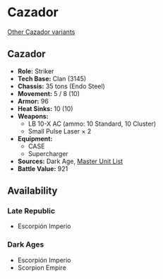 # Cazador

[Other Cazador variants](../cazador.md)

## Cazador
- **Role:** Striker
- **Tech Base:** Clan (3145)
- **Chassis:** 35 tons (Endo Steel)
- **Movement:** 5 / 8 (10)
- **Armor:** 96
- **Heat Sinks:** 10 (10)
- **Weapons:**
  - LB 10-X AC (ammo: 10 Standard, 10 Cluster)
  - Small Pulse Laser × 2
- **Equipment:**
  - CASE
  - Supercharger
- **Sources:** Dark Age, [Master Unit List](http://masterunitlist.info/Unit/Details/7881/cazador-standard)
- **Battle Value:** 921

## Availability

### Late Republic
- Escorpión Imperio

### Dark Ages
- Escorpión Imperio
- Scorpion Empire

